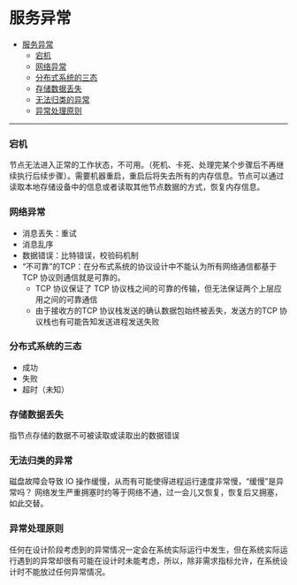 # 服务异常

- [服务异常](#服务异常)
    - [宕机](#宕机)
    - [网络异常](#网络异常)
    - [分布式系统的三态](#分布式系统的三态)
    - [存储数据丢失](#存储数据丢失)
    - [无法归类的异常](#无法归类的异常)
    - [异常处理原则](#异常处理原则)

---

### 宕机
节点无法进入正常的工作状态，不可用。（死机、卡死、处理完某个步骤后不再继续执行后续步骤）。需要机器重启，重启后将失去所有的内存信息。节点可以通过读取本地存储设备中的信息或者读取其他节点数据的方式，恢复内存信息。

### 网络异常
- 消息丢失：重试
- 消息乱序
- 数据错误：比特错误，校验码机制
- “不可靠”的TCP：在分布式系统的协议设计中不能认为所有网络通信都基于 TCP 协议则通信就是可靠的。
  - TCP 协议保证了 TCP 协议栈之间的可靠的传输，但无法保证两个上层应用之间的可靠通信
  - 由于接收方的TCP 协议栈发送的确认数据包始终被丢失，发送方的TCP 协议栈也有可能告知发送进程发送失败

### 分布式系统的三态
- 成功
- 失败
- 超时（未知）

### 存储数据丢失
指节点存储的数据不可被读取或读取出的数据错误

### 无法归类的异常
磁盘故障会导致 IO 操作缓慢，从而有可能使得进程运行速度非常慢，“缓慢”是异常吗？
网络发生严重拥塞时约等于网络不通，过一会儿又恢复，恢复后又拥塞，如此交替。

### 异常处理原则
任何在设计阶段考虑到的异常情况一定会在系统实际运行中发生，但在系统实际运行遇到的异常却很有可能在设计时未能考虑，所以，除非需求指标允许，在系统设计时不能放过任何异常情况。
